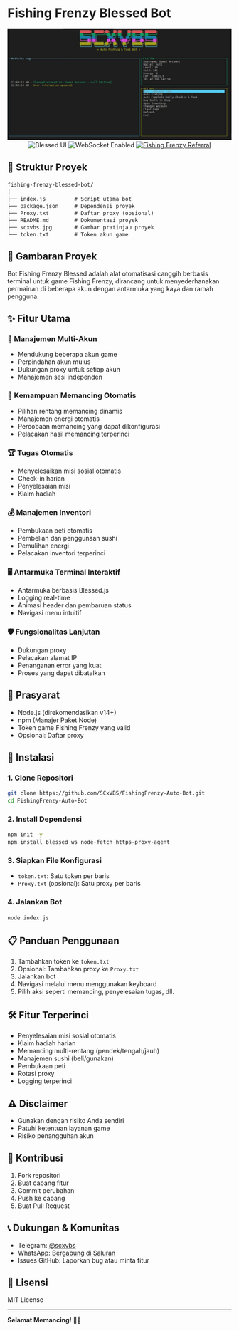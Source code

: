 # Fishing Frenzy Blessed Bot

<div align="center">
  <img src="scxvbs.jpg" alt="Fishing Frenzy Bot Preview" width="600">

  <img src="https://img.shields.io/badge/UI-Blessed-blue?style=for-the-badge&logo=xterm" alt="Blessed UI">
  <img src="https://img.shields.io/badge/WebSocket-Enabled-4A90E2?style=for-the-badge&logo=websocket" alt="WebSocket Enabled">
  <a href="https://fishingfrenzy.co?code=62H8PM">
    <img src="https://img.shields.io/badge/Fishing%20Frenzy-Join%20Now-brightgreen?style=for-the-badge&logo=gamepad" alt="Fishing Frenzy Referral">
  </a>
</div>

## 📂 Struktur Proyek

```
fishing-frenzy-blessed-bot/
│
├── index.js         # Script utama bot
├── package.json     # Dependensi proyek
├── Proxy.txt        # Daftar proxy (opsional)
├── README.md        # Dokumentasi proyek
├── scxvbs.jpg       # Gambar pratinjau proyek
└── token.txt        # Token akun game
```

## 🌟 Gambaran Proyek

Bot Fishing Frenzy Blessed adalah alat otomatisasi canggih berbasis terminal untuk game Fishing Frenzy, dirancang untuk menyederhanakan permainan di beberapa akun dengan antarmuka yang kaya dan ramah pengguna.

## ✨ Fitur Utama

### 🤖 Manajemen Multi-Akun
- Mendukung beberapa akun game
- Perpindahan akun mulus
- Dukungan proxy untuk setiap akun
- Manajemen sesi independen

### 🎣 Kemampuan Memancing Otomatis
- Pilihan rentang memancing dinamis
- Manajemen energi otomatis
- Percobaan memancing yang dapat dikonfigurasi
- Pelacakan hasil memancing terperinci

### 🏆 Tugas Otomatis
- Menyelesaikan misi sosial otomatis
- Check-in harian
- Penyelesaian misi
- Klaim hadiah

### 💰 Manajemen Inventori
- Pembukaan peti otomatis
- Pembelian dan penggunaan sushi
- Pemulihan energi
- Pelacakan inventori terperinci

### 🖥️ Antarmuka Terminal Interaktif
- Antarmuka berbasis Blessed.js
- Logging real-time
- Animasi header dan pembaruan status
- Navigasi menu intuitif

### 🛡️ Fungsionalitas Lanjutan
- Dukungan proxy
- Pelacakan alamat IP
- Penanganan error yang kuat
- Proses yang dapat dibatalkan

## 🚀 Prasyarat
- Node.js (direkomendasikan v14+)
- npm (Manajer Paket Node)
- Token game Fishing Frenzy yang valid
- Opsional: Daftar proxy

## 🔧 Instalasi

### 1. Clone Repositori
```bash
git clone https://github.com/SCxVBS/FishingFrenzy-Auto-Bot.git
cd FishingFrenzy-Auto-Bot
```

### 2. Install Dependensi
```bash
npm init -y
npm install blessed ws node-fetch https-proxy-agent
```

### 3. Siapkan File Konfigurasi
- `token.txt`: Satu token per baris
- `Proxy.txt` (opsional): Satu proxy per baris

### 4. Jalankan Bot
```bash
node index.js
```

## 📋 Panduan Penggunaan
1. Tambahkan token ke `token.txt`
2. Opsional: Tambahkan proxy ke `Proxy.txt`
3. Jalankan bot
4. Navigasi melalui menu menggunakan keyboard
5. Pilih aksi seperti memancing, penyelesaian tugas, dll.

## 🛠️ Fitur Terperinci
- Penyelesaian misi sosial otomatis
- Klaim hadiah harian
- Memancing multi-rentang (pendek/tengah/jauh)
- Manajemen sushi (beli/gunakan)
- Pembukaan peti
- Rotasi proxy
- Logging terperinci

## ⚠️ Disclaimer
- Gunakan dengan risiko Anda sendiri
- Patuhi ketentuan layanan game
- Risiko penangguhan akun

## 🤝 Kontribusi
1. Fork repositori
2. Buat cabang fitur
3. Commit perubahan
4. Push ke cabang
5. Buat Pull Request

## 📞 Dukungan & Komunitas
- Telegram: [@scxvbs](https://t.me/scxvbs)
- WhatsApp: [Bergabung di Saluran](https://whatsapp.com/channel/0029VbAR1YL5EjxqhRhOzT3x)
- Issues GitHub: Laporkan bug atau minta fitur

## 📜 Lisensi
MIT License

---

**Selamat Memancing! 🎣🤖**